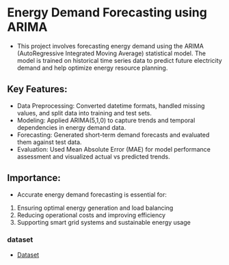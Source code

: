 # Energy Demand Forecasting using ARIMA

- This project involves forecasting energy demand using the ARIMA (AutoRegressive Integrated Moving Average) statistical model. The model is trained on historical time series data to predict future electricity demand and help optimize energy resource planning.

## Key Features:

- Data Preprocessing: Converted datetime formats, handled missing values, and split data into training and test sets.
- Modeling: Applied ARIMA(5,1,0) to capture trends and temporal dependencies in energy demand data.
- Forecasting: Generated short-term demand forecasts and evaluated them against test data.
- Evaluation: Used Mean Absolute Error (MAE) for model performance assessment and visualized actual vs predicted trends.

## Importance:
- Accurate energy demand forecasting is essential for:
1. Ensuring optimal energy generation and load balancing
2. Reducing operational costs and improving efficiency
3. Supporting smart grid systems and sustainable energy usage

### dataset 
- [Dataset](https://drive.google.com/file/d/15Xy1AemaYxVujrt8Nj5SAR3zm_MHtJTA/view?usp=sharing)
